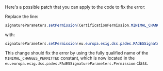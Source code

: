 Here's a possible patch that you can apply to the code to fix the error:

Replace the line:
```java
signatureParameters.setPermission(CertificationPermission.MINIMAL_CHANGES_PERMITTED);
```
with:
```java
signatureParameters.setPermission(eu.europa.esig.dss.pades.PAdESSignatureParameters.Permission.MINIMAL_CHANGES_PERMITTED);
```
This change should fix the error by using the fully qualified name of the `MINIMAL_CHANGES_PERMITTED` constant, which is now located in the `eu.europa.esig.dss.pades.PAdESSignatureParameters.Permission` class.